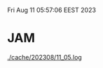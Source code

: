 Fri Aug 11 05:57:06 EEST 2023
# JAM
<a href='./cache/202308/11_05.log'>./cache/202308/11_05.log</a>

